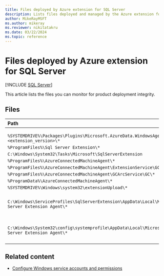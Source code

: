 ```yaml
--- 
title: Files deployed by Azure extension for SQL Server
description: Lists files deployed and managed by the Azure extension for SQL Server.
author: MikeRayMSFT
ms.author: mikeray
ms.reviewer: nikitatakru
ms.date: 03/22/2024
ms.topic: reference
---
```


# Files deployed by Azure extension for SQL Server

[!INCLUDE [SQL Server](../../includes/applies-to-version/sqlserver.md)]

This article lists the files you can monitor for product deployment integrity.

## Files

| Path | Description |
| :----- | :----- |
|` %SYSTEMDRIVE%\Packages\Plugins\Microsoft.AzureData.WindowsAgent.SQLServer\<extension_version>\*` |  |
| `%ProgramFiles%\Sql Server Extension\*` |  |
| `C:\Windows\System32\Tasks\Microsoft\SqlServerExtension` |  |
| `%ProgramFiles%\AzureConnectedMachineAgent\*` |  |
| `%ProgramFiles%\AzureConnectedMachineAgent\ExtensionService\GC\*` |  |
| `%ProgramFiles%\AzureConnectedMachineAgent\GCArcService\GC\*` |  |
| `%ProgramData%\AzureConnectedMachineAgent\*` |  |
| `%SYSTEMDRIVE%\Windows\system32\extensionUpload\*` |  |
| `C:\Windows\ServiceProfiles\SqlServerExtension\AppData\Local\Microsoft SQL Server Extension Agent\*` | When configured for [least privilege](configure-least-privilege.md).  |
| `C:\Windows\System32\config\systemprofile\AppData\Local\Microsoft SQL Server Extension Agent\*`| When not configured for [least privilege](configure-least-privilege.md). |

## Related content

- [Configure Windows service accounts and permissions](../../database-engine/configure-windows/configure-windows-service-accounts-and-permissions.md)
